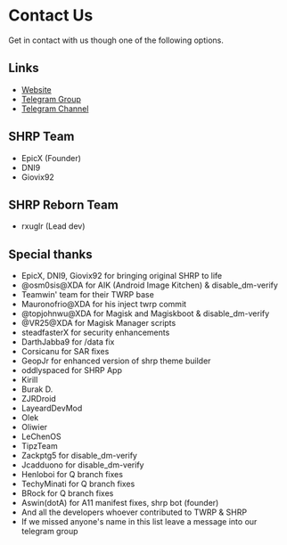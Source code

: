 # Contact Us

Get in contact with us though one of the following options.

## Links

- [Website](https://skyhawkreborn.github.io/)
- [Telegram Group](https://t.me/shrp_reborn)
- [Telegram Channel](https://t.me/shrp_reborn_updates)

## SHRP Team

- EpicX (Founder)
- DNI9
- Giovix92

## SHRP Reborn Team

- rxuglr (Lead dev)

## Special thanks

- EpicX, DNI9, Giovix92 for bringing original SHRP to life
- @osm0sis@XDA for AIK (Android Image Kitchen) & disable_dm-verify
- Teamwin' team for their TWRP base
- Mauronofrio@XDA for his inject twrp commit
- @topjohnwu@XDA for Magisk and Magiskboot & disable_dm-verify
- @VR25@XDA for Magisk Manager scripts
- steadfasterX for security enhancements
- DarthJabba9 for /data fix
- Corsicanu for SAR fixes
- GeopJr for enhanced version of shrp theme builder
- oddlyspaced for SHRP App
- Kirill
- Burak D.
- ZJRDroid
- LayeardDevMod
- Olek
- Oliwier
- LeChenOS
- TipzTeam
- Zackptg5 for disable_dm-verify
- Jcadduono for disable_dm-verify
- Henloboi for Q branch fixes
- TechyMinati for Q branch fixes
- BRock for Q branch fixes
- Aswin(dotA) for A11 manifest fixes, shrp bot (founder)
- And all the developers whoever contributed to TWRP & SHRP
- If we missed anyone's name in this list leave a message into our telegram group
